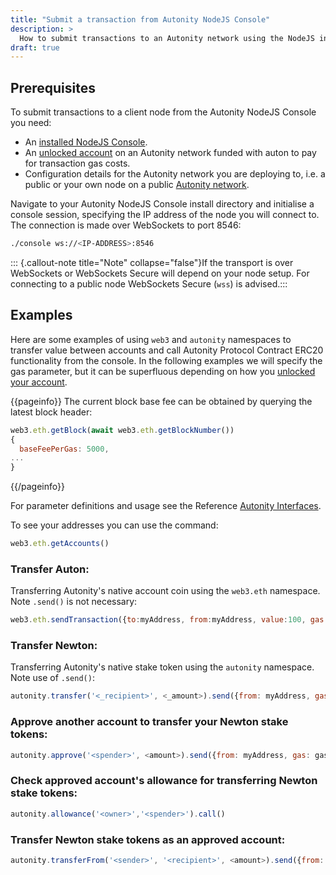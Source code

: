 ```yaml
---
title: "Submit a transaction from Autonity NodeJS Console"
description: >
  How to submit transactions to an Autonity network using the NodeJS interface to the RPC API's
draft: true
---
```


## Prerequisites

To submit transactions to a client node from the Autonity NodeJS Console you need:

- An [installed NodeJS Console](/reference/utility-tools/#installation-1).
- An [unlocked account](/account-holders/unlock-acct) on an Autonity network funded with auton to pay for transaction gas costs.
- Configuration details for the Autonity network you are deploying to, i.e. a public or your own node on a public [Autonity network](/networks/).

Navigate to your Autonity NodeJS Console install directory  and initialise a console session, specifying the IP address of the node you will connect to. The connection is made over WebSockets to port 8546:
```bash
./console ws://<IP-ADDRESS>:8546
```

::: {.callout-note title="Note" collapse="false"}If the transport is over WebSockets or WebSockets Secure will depend on your node setup. For connecting to a public node WebSockets Secure (`wss`) is advised.:::

## Examples

Here are some examples of using `web3` and `autonity` namespaces to transfer value between accounts and call Autonity Protocol Contract ERC20 functionality from the console. In the following examples we will specify the gas parameter, but it can be superfluous depending on how you [unlocked your account](/account-holders/unlock-acct).

{{pageinfo}}
The current block base fee can be obtained by querying the latest block header:
```javascript
web3.eth.getBlock(await web3.eth.getBlockNumber())
{
  baseFeePerGas: 5000,
...
}
```
{{/pageinfo}}

For parameter definitions and usage see the Reference [Autonity Interfaces](/reference/api/).

To see your addresses you can use the command:
```javascript
web3.eth.getAccounts()
```

### Transfer Auton:

Transferring Autonity's native account coin using the `web3.eth` namespace. Note `.send()` is not necessary:

```javascript
web3.eth.sendTransaction({to:myAddress, from:myAddress, value:100, gas: gas})
```

### Transfer Newton:

Transferring Autonity's native stake token using the `autonity` namespace. Note use of `.send()`:

```javascript
autonity.transfer('<_recipient>', <_amount>).send({from: myAddress, gas: gas})
```

### Approve another account to transfer your Newton stake tokens:

```javascript
autonity.approve('<spender>', <amount>).send({from: myAddress, gas: gas})
```

### Check approved account's allowance for transferring Newton stake tokens:

```javascript
autonity.allowance('<owner>','<spender>').call()
```

### Transfer Newton stake tokens as an approved account:

```javascript
autonity.transferFrom('<sender>', '<recipient>', <amount>).send({from: myAddress, gas: gas})
```
